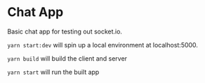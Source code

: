 # Chat App

Basic chat app for testing out socket.io.

`yarn start:dev` will spin up a local environment at localhost:5000.

`yarn build` will build the client and server

`yarn start` will run the built app
